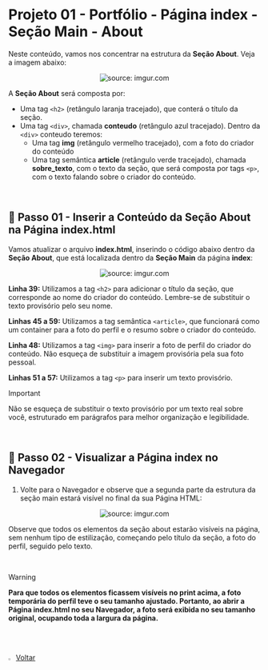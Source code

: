<h1>Projeto 01 - Portfólio - Página index - Seção Main - About</h1>



Neste conteúdo, vamos nos concentrar na estrutura da **Seção About**. Veja a imagem abaixo:

<div align="center"><img src="https://i.imgur.com/PlaNKgM.png" title="source: imgur.com" /></div>

A **Seção About** será composta por:

- Uma tag `<h2>` (retângulo laranja tracejado), que conterá o título da seção.
- Uma tag `<div>`, chamada **conteudo** (retângulo azul tracejado). Dentro da `<div>` conteudo teremos:
  - Uma  tag **img** (retângulo vermelho tracejado), com a foto do criador do conteúdo
  - Uma tag semântica **article** (retângulo verde tracejado), chamada **sobre_texto**, com o texto da seção, que será composta por tags `<p>`, com o texto falando sobre o criador do conteúdo.


<br />

<h2>👣 Passo 01 - Inserir a Conteúdo da Seção About na Página index.html</h2>



Vamos atualizar o arquivo **index.html**, inserindo o código abaixo dentro da **Seção About**, que está localizada dentro da **Seção Main** da página **index**:

<div align="center"><img src="https://i.imgur.com/TEJfK9t.png" title="source: imgur.com" /></div>

**Linha 39:** Utilizamos a tag `<h2>` para adicionar o título da seção, que corresponde ao nome do criador do conteúdo. Lembre-se de substituir o texto provisório pelo seu nome.

**Linhas 45 a 59:** Utilizamos a tag semântica `<article>`, que funcionará como um container para a foto do perfil e o resumo sobre o criador do conteúdo. 

**Linha 48:** Utilizamos a tag `<img>` para inserir a foto de perfil do criador do conteúdo. Não esqueça de substituir a imagem provisória pela sua foto pessoal.

**Linhas 51 a 57:** Utilizamos a tag `<p>` para inserir um texto provisório.

> [!IMPORTANT]
>
> Não se esqueça de substituir o texto provisório por um texto real sobre você, estruturado em parágrafos para melhor organização e legibilidade.

<br />

<h2>👣 Passo 02 - Visualizar a Página index no Navegador</h2>



1. Volte para o Navegador e observe que a segunda parte da estrutura da seção main estará visível no final da sua Página HTML:

<div align="center"><img src="https://i.imgur.com/apw0lA5.png" title="source: imgur.com" /></div>

Observe que todos os elementos da seção about estarão visíveis na página, sem nenhum tipo de estilização, começando pelo título da seção, a foto do perfil, seguido pelo texto.

<br />

> [!WARNING]
>
> **Para que todos os elementos ficassem visíveis no print acima, a foto temporária do perfil teve o seu tamanho ajustado. Portanto, ao abrir a Página index.html no seu Navegador, a foto será exibida no seu tamanho original, ocupando toda a largura da página.** 

<br /><br />

<div align="left"><a href="README.md"><img src="https://i.imgur.com/XMgF3gl.png" title="source: imgur.com" width="3%"/>Voltar</a></div>